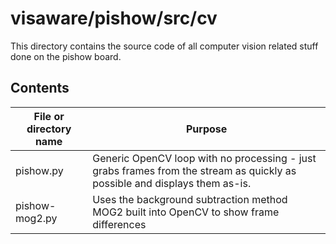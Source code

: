 # visaware/pishow/src/cv

This directory contains the source code of all computer vision related
stuff done on the pishow board.

## Contents
File or directory name | Purpose
---------------------- | -------
pishow.py              | Generic OpenCV loop with no processing - just grabs frames from the stream as quickly as possible and displays them as-is.
pishow-mog2.py         | Uses the background subtraction method MOG2 built into OpenCV to show frame differences
